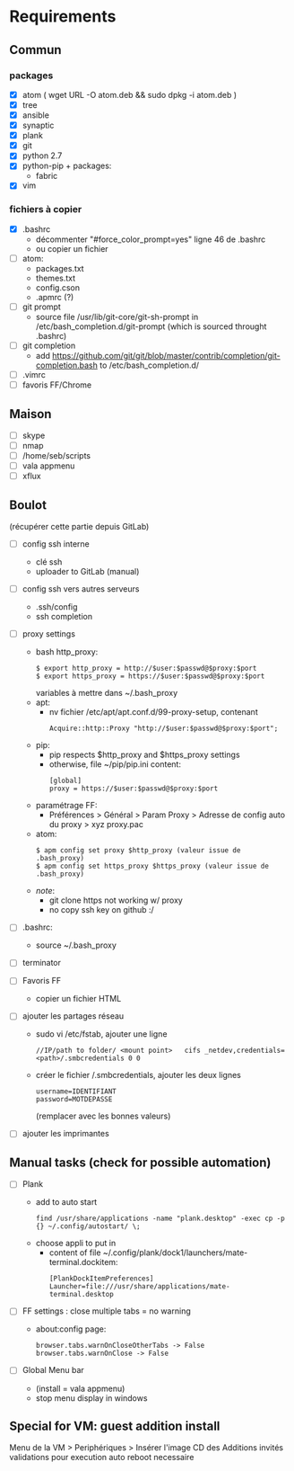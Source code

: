 # Requirements

## Commun

### packages
- [x] atom ( wget URL -O atom.deb && sudo dpkg -i atom.deb )
- [x] tree
- [x] ansible
- [x] synaptic
- [x] plank
- [x] git
- [x] python 2.7
- [x] python-pip + packages:
  - fabric
- [x] vim

### fichiers à copier
- [x] .bashrc
  - décommenter "#force_color_prompt=yes" ligne 46 de .bashrc
  - ou copier un fichier
- [ ] atom:
  - packages.txt
  - themes.txt
  - config.cson
  - .apmrc (?)
- [ ] git prompt
  - source file /usr/lib/git-core/git-sh-prompt
    in /etc/bash_completion.d/git-prompt
    (which is sourced throught .bashrc)
- [ ] git completion
  - add https://github.com/git/git/blob/master/contrib/completion/git-completion.bash
    to /etc/bash_completion.d/
- [ ] .vimrc
- [ ] favoris FF/Chrome

## Maison
- [ ] skype
- [ ] nmap
- [ ] /home/seb/scripts
- [ ] vala appmenu
- [ ] xflux

## Boulot
(récupérer cette partie depuis GitLab)
- [ ] config ssh interne
  - clé ssh
  - uploader to GitLab (manual)
- [ ] config ssh vers autres serveurs
  - .ssh/config
  - ssh completion
- [ ] proxy settings
  - bash http_proxy:
    ```
    $ export http_proxy = http://$user:$passwd@$proxy:$port
    $ export https_proxy = https://$user:$passwd@$proxy:$port
    ```
    variables à mettre dans ~/.bash_proxy
  - apt:
    - nv fichier /etc/apt/apt.conf.d/99-proxy-setup, contenant
      ```
      Acquire::http::Proxy "http://$user:$passwd@$proxy:$port";
      ```
  - pip:
    - pip respects $http_proxy and $https_proxy settings
    - otherwise, file ~/pip/pip.ini content:
      ```
      [global]
      proxy = https://$user:$passwd@$proxy:$port
      ```
  - paramétrage FF:
    - Préférences > Général > Param Proxy > Adresse de config auto du proxy > xyz proxy.pac
  - atom:
    ```
    $ apm config set proxy $http_proxy (valeur issue de .bash_proxy)
    $ apm config set https_proxy $https_proxy (valeur issue de .bash_proxy)
    ```
  - _note_: 
    - git clone https not working w/ proxy
    - no copy ssh key on github :/
- [ ] .bashrc:
    - source ~/.bash_proxy
- [ ] terminator
- [ ] Favoris FF
  - copier un fichier HTML
- [ ] ajouter les partages réseau
  - sudo vi /etc/fstab, ajouter une ligne 
    ```
    //IP/path to folder/ <mount point>   cifs _netdev,credentials=<path>/.smbcredentials 0 0
    ```
  - créer le fichier <path>/.smbcredentials, ajouter les deux lignes
    ```
    username=IDENTIFIANT
    password=MOTDEPASSE
    ```
    (remplacer avec les bonnes valeurs)

- [ ] ajouter les imprimantes

## Manual tasks (check for possible automation)
- [ ] Plank
  - add to auto start 
    ```
    find /usr/share/applications -name "plank.desktop" -exec cp -p {} ~/.config/autostart/ \;
    ```
  - choose appli to put in
    - content of file ~/.config/plank/dock1/launchers/mate-terminal.dockitem:
      ```
      [PlankDockItemPreferences]
      Launcher=file:///usr/share/applications/mate-terminal.desktop
      ```
  
- [ ] FF settings : close multiple tabs = no warning
  - about:config page:
      ```
      browser.tabs.warnOnCloseOtherTabs -> False
      browser.tabs.warnOnClose -> False 
      ```
- [ ] Global Menu bar
  - (install = vala appmenu)
  - stop menu display in windows

## Special for VM: guest addition install
Menu de la VM > Periphériques > Insérer l'image CD des Additions invités
validations pour execution auto
reboot necessaire
